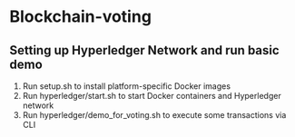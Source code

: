 # Blockchain-voting

## Setting up Hyperledger Network and run basic demo
1. Run setup.sh to install platform-specific Docker images
2. Run hyperledger/start.sh to start Docker containers and Hyperledger network
3. Run hyperledger/demo_for_voting.sh to execute some transactions via CLI
